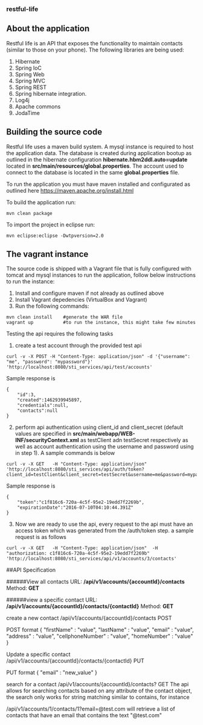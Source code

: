 ### restful-life

## About the application
Restful life is an API that exposes the functionality to maintain contacts (similar to those on your phone). The following libraries are being used:

1. Hibernate
2. Spring IoC
3. Spring Web
4. Spring MVC
5. Spring REST
6. Spring hibernate integration.
7. Log4j
8. Apache commons
9. JodaTime

## Building the source code
Restful life uses a maven build system. A mysql instance is required to host the application data. The database is created during application bootup as outlined in the hibernate configuration **hibernate.hbm2ddl.auto=update** located in **src/main/resources/global.properties**. The account used to connect to the database is located in the same **global.properties** file.

To run the application you must have maven installed and configurated as outlined here https://maven.apache.org/install.html

To build the application run:
```
mvn clean package
```

To import the project in eclipse run:
```
mvn eclipse:eclipse -Dwtpversion=2.0
```
## The vagrant instance
The source code is shipped with a Vagrant file that is fully configured with tomcat and mysql instances to run the application, follow below instructions to run the instance:

1. Install and configure maven if not already as outlined above
2. Install Vagrant depedencies (VirtualBox and Vagrant)
3. Run the following commands:
```
mvn clean install    #generate the WAR file
vagrant up           #to run the instance, this might take few minutes
```

Testing the api requires the following tasks
1. create a test account through the provided test api
```
curl -v -X POST -H "Content-Type: application/json" -d '{"username": "me", "password": "mypassword"}' 'http://localhost:8080/sti_services/api/test/accounts'
```

Sample response is 
```
{
	"id":3,
	"created":1462939945897,
	"credentials":null,
	"contacts":null
}
```
2. perform api authentication using client_id and client_secret (default values are specified in **src/main/webapp/WEB-INF/securityContext.xml** as testClient adn testSecret respectively as well as account authentication using the username and password using in step 1). A sample commands is below
```
curl -v -X GET   -H "Content-Type: application/json"   'http://localhost:8080/sti_services/api/auth/token?client_id=testClient&client_secret=testSecret&username=me&password=mypassword'
```

Sample response is 
```
{
	"token":"c1f816c6-720a-4c5f-95e2-19edd7f2269b",
	"expirationDate":"2016-07-10T04:10:44.391Z"
}
```

3. Now we are ready to use the api, every request to the api must have an access token which was generated from the /auth/token step. a sample request is as follows

```
curl -v -X GET   -H "Content-Type: application/json"  -H "authorization: c1f816c6-720a-4c5f-95e2-19edd7f2269b" 'http://localhost:8080/sti_services/api/v1/accounts/3/contacts'
```

##API Specification

######View all contacts
URL: **/api/v1/accounts/{accountId}/contacts**
Method: **GET**

######view a specific contact 
URL: **/api/v1/accounts/{accountId}/contacts/{contactId}**
Method: **GET**

create a new contact    /api/v1/accounts/{accountId}/contacts				POST

POST format
{
	"firstName"			: "value",
	"lastName"			: "value",
	"email" 			: "value",
	"address"			: "value",
	"cellphoneNumber" 	: "value",
	"homeNumber" 		: "value"
}

Update a specific contact /api/v1/accounts/{accountId}/contacts/{contactId}	PUT

PUT format
{
	"email" 			: "new_value"
}

search for a contact 	/api/v1/accounts/{accountId}/contacts?			GET
The api allows for searching contacts based on any attribute of the contact object, the search only works for string matching similar to contains, for instance

/api/v1/accounts/1/contacts/1?email=@test.com will retrieve a list of contacts that have an email that contains the text "@test.com"


